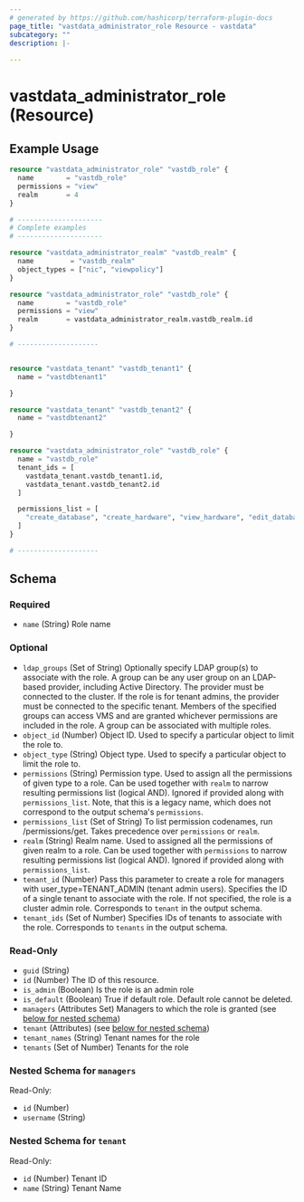 ```yaml
---
# generated by https://github.com/hashicorp/terraform-plugin-docs
page_title: "vastdata_administrator_role Resource - vastdata"
subcategory: ""
description: |-
  
---
```


# vastdata_administrator_role (Resource)



## Example Usage

```terraform
resource "vastdata_administrator_role" "vastdb_role" {
  name        = "vastdb_role"
  permissions = "view"
  realm       = 4
}

# ---------------------
# Complete examples
# ---------------------

resource "vastdata_administrator_realm" "vastdb_realm" {
  name         = "vastdb_realm"
  object_types = ["nic", "viewpolicy"]
}

resource "vastdata_administrator_role" "vastdb_role" {
  name        = "vastdb_role"
  permissions = "view"
  realm       = vastdata_administrator_realm.vastdb_realm.id
}

# --------------------


resource "vastdata_tenant" "vastdb_tenant1" {
  name = "vastdbtenant1"

}

resource "vastdata_tenant" "vastdb_tenant2" {
  name = "vastdbtenant2"

}

resource "vastdata_administrator_role" "vastdb_role" {
  name = "vastdb_role"
  tenant_ids = [
    vastdata_tenant.vastdb_tenant1.id,
    vastdata_tenant.vastdb_tenant2.id
  ]

  permissions_list = [
    "create_database", "create_hardware", "view_hardware", "edit_database", "delete_hardware",
  ]
}

# --------------------
```

<!-- schema generated by tfplugindocs -->
## Schema

### Required

- `name` (String) Role name

### Optional

- `ldap_groups` (Set of String) Optionally specify LDAP group(s) to associate with the role. A group can be any user group on an LDAP-based provider, including Active Directory. The provider must be connected to the cluster. If the role is for tenant admins, the provider must be connected to the specific tenant. Members of the specified groups can access VMS and are granted whichever permissions are included in the role. A group can be associated with multiple roles.
- `object_id` (Number) Object ID. Used to specify a particular object to limit the role to.
- `object_type` (String) Object type. Used to specify a particular object to limit the role to.
- `permissions` (String) Permission type. Used to assign all the permissions of given type to a role. Can be used together with `realm` to narrow resulting permissions list (logical AND). Ignored if provided along with `permissions_list`. Note, that this is a legacy name, which does not correspond to the output schema's `permissions`.
- `permissions_list` (Set of String) To list permission codenames, run /permissions/get. Takes precedence over `permissions` or `realm`.
- `realm` (String) Realm name. Used to assigned all the permissions of given realm to a role. Can be used together with `permissions` to narrow resulting permissions list (logical AND). Ignored if provided along with `permissions_list`.
- `tenant_id` (Number) Pass this parameter to create a role for managers with user_type=TENANT_ADMIN (tenant admin users). Specifies the ID of a single tenant to associate with the role. If not specified, the role is a cluster admin role.  Corresponds to `tenant` in the output schema.
- `tenant_ids` (Set of Number) Specifies IDs of tenants to associate with the role. Corresponds to `tenants` in the output schema.

### Read-Only

- `guid` (String)
- `id` (Number) The ID of this resource.
- `is_admin` (Boolean) Is the role is an admin role
- `is_default` (Boolean) True if default role. Default role cannot be deleted.
- `managers` (Attributes Set) Managers to which the role is granted (see [below for nested schema](#nestedatt--managers))
- `tenant` (Attributes) (see [below for nested schema](#nestedatt--tenant))
- `tenant_names` (String) Tenant names for the role
- `tenants` (Set of Number) Tenants for the role

<a id="nestedatt--managers"></a>
### Nested Schema for `managers`

Read-Only:

- `id` (Number)
- `username` (String)


<a id="nestedatt--tenant"></a>
### Nested Schema for `tenant`

Read-Only:

- `id` (Number) Tenant ID
- `name` (String) Tenant Name
